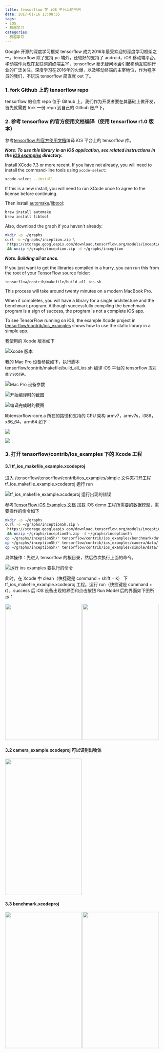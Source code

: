 ```yaml
---
title: tensorflow 在 iOS 平台上的应用
date: 2017-01-16 13:08:35
tags:
- iOS
- 机器学习
categories:
- 机器学习
---
```


Google 开源的深度学习框架 tensorflow 成为2016年最受欢迎的深度学习框架之一。tensorflow 除了支持 pc 端外，还较好的支持了 android，iOS 移动端平台。移动端作为现在互联网的终端主宰，tensorflow 毫无疑问地会引起移动互联网行业的广泛关注。深度学习在2016年的火爆，以及移动终端的主宰地位，作为程序员的我们，不玩玩 tensorflow  简直就 out 了。

### 1. fork Github 上的 tensorflow repo
tensorflow 的仓库 repo 位于 Github 上，我们作为开发者要在其基础上做开发，首先就需要 fork 一份 repo 到自己的 Github 账户下。

### 2. 参考 tensorflow 的官方使用文档编译（使用 tensorflow r1.0 版本）
参考[tensorflow 的官方使用文档](https://github.com/tensorflow/tensorflow/blob/master/tensorflow/contrib/makefile/README.md)编译 iOS 平台上的 tensorflow 库。

<!-- more -->

**_Note: To use this library in an iOS application, see related instructions in
the [iOS examples](../ios_examples/) directory._**

Install XCode 7.3 or more recent. If you have not already, you will need to
install the command-line tools using `xcode-select`:

```bash
xcode-select --install
```

If this is a new install, you will need to run XCode once to agree to the
license before continuing.

Then install [automake](https://en.wikipedia.org/wiki/Automake)/[libtool](https://en.wikipedia.org/wiki/GNU_Libtool):

```bash
brew install automake
brew install libtool
```

Also, download the graph if you haven't already:

```bash
mkdir -p ~/graphs
curl -o ~/graphs/inception.zip \
 https://storage.googleapis.com/download.tensorflow.org/models/inception5h.zip \
 && unzip ~/graphs/inception.zip -d ~/graphs/inception
```

**_Note: Building all at once._**

If you just want to get the libraries compiled in a hurry, you can run this
from the root of your TensorFlow source folder:

```bash
tensorflow/contrib/makefile/build_all_ios.sh
```

This process will take around twenty minutes on a modern MacBook Pro.

When it completes, you will have a library for a single architecture and the
benchmark program. Although successfully compiling the benchmark program is a
sign of success, the program is not a complete iOS app.

To see TensorFlow running on iOS, the example Xcode project in
[tensorflow/contrib/ios_examples](../ios_examples) shows how to use the static
library in a simple app.

我使用的 Xcode 版本如下

![Xcode 版本](http://images2015.cnblogs.com/blog/719115/201701/719115-20170116142514333-1602060782.png)

我的 Mac Pro 设备参数如下，执行脚本 tensorflow/contrib/makefile/build_all_ios.sh 编译 iOS 平台的 tensorflow 库`花费了90分钟`。

![Mac Pro 设备参数](http://images2015.cnblogs.com/blog/719115/201701/719115-20170116134659802-716920306.png)

![开始编译时的截图](http://images2015.cnblogs.com/blog/719115/201701/719115-20170116135708880-1402615710.png)

![编译完成时的截图](http://images2015.cnblogs.com/blog/719115/201701/719115-20170116140108661-2089552430.png)

libtensorflow-core.a 所在的路径和支持的 CPU 架构 armv7，armv7s，i386，x86_64，arm64 如下：

![](http://images2015.cnblogs.com/blog/719115/201701/719115-20170116181935786-829505024.png)

![](http://images2015.cnblogs.com/blog/719115/201701/719115-20170116181959052-862893730.png)

### 3. 打开 tensorflow/contrib/ios_examples 下的 Xcode 工程
#### 3.1 tf_ios_makefile_example.xcodeproj
进入 /tensorflow/tensorflow/contrib/ios_examples/simple 文件夹打开工程 tf_ios_makefile_example.xcodeproj 运行 run

![tf_ios_makefile_example.xcodeproj 运行出现的错误](http://images2015.cnblogs.com/blog/719115/201701/719115-20170116143445255-1618884987.png)

参考[TensorFlow iOS Examples 文档](https://github.com/tensorflow/tensorflow/blob/master/tensorflow/contrib/ios_examples/README.md) 加载 iOS demo 工程所需要的数据模型，需要操作的命令如下

```bash
mkdir -p ~/graphs
curl -o ~/graphs/inception5h.zip \
 https://storage.googleapis.com/download.tensorflow.org/models/inception5h.zip \
 && unzip ~/graphs/inception5h.zip -d ~/graphs/inception5h
cp ~/graphs/inception5h/* tensorflow/contrib/ios_examples/benchmark/data/
cp ~/graphs/inception5h/* tensorflow/contrib/ios_examples/camera/data/
cp ~/graphs/inception5h/* tensorflow/contrib/ios_examples/simple/data/
```

具体操作：先进入 tensorflow 的根目录，然后依次执行上面的命令。

![运行 ios examples 要执行的命令](http://images2015.cnblogs.com/blog/719115/201701/719115-20170116150401130-1501991403.png)

此时，在 Xcode 中 clean（快捷键是 command + shift + k） 下 tf_ios_makefile_example.xcodeproj 工程。运行 run（快捷键是 command + r），success 后 iOS 设备出现的界面和点击按钮 Run Model 后的界面如下图所示：

<img src="http://images2015.cnblogs.com/blog/719115/201701/719115-20170116150927114-514982468.png" width="250" height="445" />

<img src="http://images2015.cnblogs.com/blog/719115/201701/719115-20170116152640786-773711415.png" width="250" height="445" />

#### 3.2 camera_example.xcodeproj 可以识别出物体

<img src="http://images2015.cnblogs.com/blog/719115/201701/719115-20170116161341255-1424145846.png" width="250" height="445" />

#### 3.3 benchmark.xcodeproj

<img src="http://images2015.cnblogs.com/blog/719115/201701/719115-20170116161942833-341355774.png" width="250" height="445" />

<img src="http://images2015.cnblogs.com/blog/719115/201701/719115-20170116161955317-1079763651.png" width="250" height="445" />

